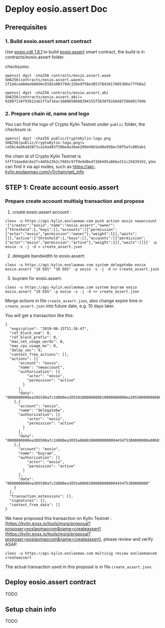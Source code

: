 
# Deploy eosio.assert Doc


## Prerequisites

### 1. Build eosio.assert smart contract

Use [eosio.cdt 1.6.1]([https://github.com/EOSIO/eosio.cdt/tree/v1.6.1](https://github.com/EOSIO/eosio.cdt/tree/v1.6.1)) to build [eosio.assert]([https://github.com/EOSIO/eosio.assert](https://github.com/EOSIO/eosio.assert)) smart contract, the build is in contracts/eosio.assert folder.

checksums:

```
openssl dgst -sha256 contracts/eosio.assert.wasm
SHA256(contracts/eosio.assert.wasm)= 2f1e6ca484eeb88d4c0102a90279dc320edf58e3853784101760530be77f60a2
```

```
openssl dgst -sha256 contracts/eosio.assert.abi
SHA256(contracts/eosio.assert.abi)= 92807134f93622ab1ffaf16ac1688658688394155f5838f61b648f28bd01769b
```

### 2. Prepare chain id, name and logo

You can find the logo of Crypto Kylin Testnet under `public` folder, the checksum is:

```
openssl dgst -sha256 public/CryptoKylin-logo.png
SHA256(public/CryptoKylin-logo.png)= ce56c4ad6a92871ca24a493f39be4a3dae209d49b5ed8e950ec50f5efc005ab1
```

the chain id of Crypto Kylin Testnet is `5fff1dae8dc8e2fc4d5b23b2c7665c97f9e9d8edf2b6485a86ba311c25639191`, you can find it via api nodes, such as https://api-kylin.eoslaomao.com/v1/chain/get_info


## STEP 1: Create account eosio.assert

### Prepare create account multisig transaction and propose

1. create eosio.assert account :
```
cleos -u https://api-kylin.eoslaomao.com push action eosio newaccount '{"creator":"eosio","name":"eosio.assert","owner":{"threshold":1,"keys":[],"accounts":[{"permission":{"actor":"eosio","permission":"owner"},"weight":1}],"waits":[]},"active":{"threshold":1,"keys":[],"accounts":[{"permission":{"actor":"eosio","permission":"active"},"weight":1}],"waits":[]}}' -p eosio -s -j -d > create_assert.json
```

2. delegate bandwidth to eosio.assert:
```
cleos -u https://api-kylin.eoslaomao.com system delegatebw eosio eosio.assert "10 EOS" "10 EOS" -p eosio -s -j -d >> create_assert.json
```

3. buyram for eosio.assert:
```
cleos -u https://api-kylin.eoslaomao.com system buyram eosio eosio.assert "10 EOS" -p eosio -s -j -d >> create_assert.json
```


Merge actions in file `create_assert.json`, also change expire time in `create_assert.json` into future date, e.g. 10 days later.

You will get a transaction like this:

```
{
  "expiration": "2019-06-15T11:36:47",
  "ref_block_num": 0,
  "ref_block_prefix": 0,
  "max_net_usage_words": 0,
  "max_cpu_usage_ms": 0,
  "delay_sec": 0,
  "context_free_actions": [],
  "actions": [{
      "account": "eosio",
      "name": "newaccount",
      "authorization": [{
          "actor": "eosio",
          "permission": "active"
        }
      ],
      "data": "0000000000ea305590afc2d800ea30550100000000010000000000ea30550000000080ab26a70100000100000000010000000000ea305500000000a8ed3232010000"
    },{
      "account": "eosio",
      "name": "delegatebw",
      "authorization": [{
          "actor": "eosio",
          "permission": "active"
        }
      ],
      "data": "0000000000ea305590afc2d800ea3055a08601000000000004454f5300000000a08601000000000004454f530000000000"
    },{
      "account": "eosio",
      "name": "buyram",
      "authorization": [{
          "actor": "eosio",
          "permission": "active"
        }
      ],
      "data": "0000000000ea305590afc2d800ea3055a08601000000000004454f5300000000"
    }
  ],
  "transaction_extensions": [],
  "signatures": [],
  "context_free_data": []
}
```

We have proposed this transaction on Kylin Testnet : [https://kylin.eosx.io/tools/msig/proposal?proposer=eoslaomaocom&name=createassert](https://kylin.eosx.io/tools/msig/proposal?proposer=eoslaomaocom&name=createassert), please review and verify ASAP. 

```
cleos -u https://api-kylin.eoslaomao.com multisig review eoslaomaocom createassert
```

The actual transaction used in this proposal is in file `create_assert.json`.


## Deploy eosio.assert contract

TODO


## Setup chain info

TODO
